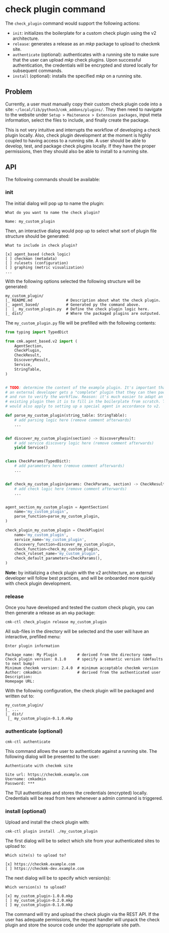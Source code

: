 # check plugin command

The `check_plugin` command would support the following actions:

- `init`: initializes the boilerplate for a custom check plugin using the v2 architecture.
- `release`: generates a release as an _mkp_ package to upload to checkmk site.
- `authenticate` (optional): authenticates with a running site to make sure that the user can upload _mkp_ check plugins. Upon successful authentication, the credentials will be encrypted and stored locally for subsequent commands.
- `install` (optional): installs the specified _mkp_ on a running site.

## Problem

Currently, a user must manually copy their custom check plugin code into a site: `~/local/lib/python3/cmk_addons/plugins/`. They then need to navigate to the website under `Setup > Maitenance > Extension packages`, input meta information, select the files to include, and finally create the package.

This is not very intuitive and interrupts the workflow of developing a check plugin locally. Also, check plugin development at the moment is highly coupled to having access to a running site. A user should be able to develop, test, and package check plugins locally. If they have the proper permissions, then they should also be able to install to a running site.

## API

The following commands should be available:

### init

The initial dialog will pop up to name the plugin:

```console
What do you want to name the check plugin?

Name: my_custom_plugin
```

Then, an interactive dialog would pop up to select what sort of plugin file structure should be generated:

```console
What to include in check plugin?

[x] agent_based (check logic)
[ ] checkman (metadata)
[ ] rulesets (configuration)
[ ] graphing (metric visualization)
...
```

With the following options selected the following structure will be generated:

```
my_custom_plugin/
|_ README.md               # Description about what the check plugin.
|_ agent_based/            # Generated py the command above.
|  |_ my_custom_plugin.py  # Define the check plugin logic here.
|_ dist/                   # Where the packaged plugins are outputed.
```

The `my_custom_plugin.py` file will be prefilled with the following contents:

```python
from typing import TypedDict

from cmk.agent_based.v2 import (
    AgentSection,
    CheckPlugin,
    CheckResult,
    DiscoveryResult,
    Service,
    StringTable,
)


# TODO: determine the content of the example plugin. It's important that
# an external developer gets a "complete" plugin that they can then package
# and run to verify the workflow. Reason: it's much easier to adapt an
# existing plugin then it is to fill in the boilerplate from scratch. This
# would also apply to setting up a special agent in accordance to v2.

def parse_my_custom_plugin(string_table: StringTable):
    # add parsing logic here (remove comment afterwards)
    ...


def discover_my_custom_plugin(section) -> DiscoveryResult:
    # add service discovery logic here (remove comment afterwards)
    yield Service()


class CheckParams(TypedDict):
    # add parameters here (remove comment afterwards)
    ...


def check_my_custom_plugin(params: CheckParams, section) -> CheckResult:
    # add check logic here (remove comment afterwards)
    ...


agent_section_my_custom_plugin = AgentSection(
    name='my_custom_plugin',
    parse_function=parse_my_custom_plugin,
)

check_plugin_my_custom_plugin = CheckPlugin(
    name='my_custom_plugin',
    service_name='my_custom_plugin',
    discovery_function=discover_my_custom_plugin,
    check_function=check_my_custom_plugin,
    check_ruleset_name='my_custom_plugin',
    check_default_parameters=CheckParams(),
)
```

**Note:** by initializing a check plugin with the v2 architecture, an external developer will follow best practices, and will be onboarded more quickly with check plugin development.

### release

Once you have developed and tested the custom check plugin, you can then generate a release as an `mkp` package:

`cmk-ctl check_plugin release my_custom_plugin`

All sub-files in the directory will be selected and the user will have an interactive, prefilled menu:

```console
Enter plugin information

Package name: My Plugin         # derived from the directory name
Check plugin version: 0.1.0     # specify a semantic version (defaults to next bump)
Minimum checkmk version: 2.4.0  # minimum acceptable checkmk version
Author: cmkadmin                # derived from the authenticated user
Description:
Homepage URL:
```

With the following configuration, the check plugin will be packaged and written out to:

```
my_custom_plugin/
|_ ...
|_ dist/
 |_ my_custom_plugin-0.1.0.mkp
```

### authenticate (optional)

`cmk-ctl authenticate`

This command allows the user to authenticate against a running site. The following dialog will be presented to the user:

```console
Authenticate with checkmk site

Site url: https://checkmk.example.com
Username: cmkadmin
Password: ***
```

The TUI authenticates and stores the credentials (encrypted) locally. Credentials will be read from here whenever a admin command is triggered.

### install (optional)

Upload and install the check plugin with:

`cmk-ctl plugin install ./my_custom_plugin`

The first dialog will be to select which site from your authenticated sites to upload to:

```console
Which site(s) to upload to?

[x] https://checkmk.example.com
[ ] https://checkmk-dev.example.com
```

The next dialog will be to specify which version(s):

```console
Which version(s) to upload?

[x] my_custom_plugin-1.0.0.mkp
[ ] my_custom_plugin-0.2.0.mkp
[ ] my_custom_plugin-0.1.0.mkp
```

The command will try and upload the check plugin via the REST API. If the user has adequate permissions, the request handler will unpack the check plugin and store the source code under the appropriate site path.
